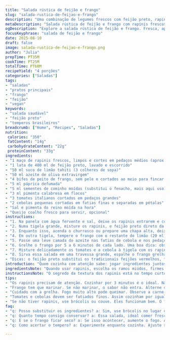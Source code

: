 ```yaml
---
title: "Salada rústica de feijão e frango"
slug: "salada-rustica-de-feijao-e-frango"
description: "Uma combinação de legumes frescos com feijão preto, rapinis e frango temperado de forma aromática, grelhados até o ponto ideal. Texturas crocantes e macias, sabor cítrico e toque apimentado. Receita versátil, sem glúten, nozes e ovos. Tempo flexível para ajustar o ponto do frango e vegetais. Toque brasileiro no tempero, troca ingredientes para uma pegada mais regional."
metaDescription: "Salada rústica de feijão e frango com rapinis frescos. Sabor crocante, azedo e um toque apimentado. Prato brasileiro cheio de sabor."
ogDescription: "Explore a salada rústica de feijão e frango. Fresca, apimentada e com rapinis. Ideal para um almoço leve e nutritivo."
focusKeyphrase: "salada de feijão e frango"
date: 2025-08-10
draft: false
image: salada-rustica-de-feijao-e-frango.png
author: "Julia"
prepTime: PT35M
cookTime: PT25M
totalTime: PT60M
recipeYield: "4 porções"
categories: ["Saladas"]
tags:
- "saladas"
- "pratos principais"
- "frango"
- "feijão"
- "vegan"
keywords:
- "salada saudável"
- "feijão preto"
- "temperos brasileiros"
breadcrumb: ["Home", "Recipes", "Saladas"]
nutrition: 
 calories: "350"
 fatContent: "14g"
 carbohydrateContent: "22g"
 proteinContent: "33g"
ingredients:
- "1 maço de rapinis frescos, limpos e cortes em pedaços médios (aprox 400 g)"
- "1 lata de 400 ml de feijão preto, lavado e escorrido"
- "50 ml suco de limão tahiti (3 colheres de sopa)"
- "50 ml azeite de oliva extravirgem"
- "4 bifes de peito de frango, sem pele e cortados ao meio para fincar mais tempero"
- "5 ml páprica defumada"
- "5 ml sementes de cominho moídas (substitui o fenacho, mais aqui uso)"
- "3 ml pimenta calabresa em flocos"
- "3 tomates italianos cortados em pedaços grandes"
- "2 cebolas pequenas cortadas em fatias finas e separadas em pétalas"
- "Sal e pimenta do reino moída na hora"
- "Queijo coalho fresco para servir, opcional"
instructions:
- "1. Na panela com água fervente e sal, deixe os rapinis entrarem e cozinhe uns 3 minutos, até ficar levemente firme, crocante no centro. Se passar disso, fica mole demais e perde sabor e aquela amargura boa. Imediatamente jogue em água gelada para parar o cozimento. Depois escorra bem e corte em pedaços menores se precisar."
- "2. Numa tigela grande, misture os rapinis, o feijão preto direto da lata, 30 ml de limão e 30 ml de azeite. Essa base vai pegar a acidez e juntar os sabores antes de juntar os vegetais grelhados."
- "3. Enquanto isso, acenda o churrasco ou prepare uma chapa alta, deixe bem quente, sem pressa. Unte a grelha com fio de azeite espalhado num papel toalha para evitar grude."
- "4. Em outra tigela, tempere o frango com o restante do limão (20 ml), o azeite restante, a páprica defumada, o cominho moído e a pimenta calabresa. Jogue sal e pimenta do reino a gosto. Misture bem com as mãos ou garfo, espalhe o tempero por toda superfície. Deixe descansar por uns 7 minutos — tempo suficiente para os temperos penetrarem sem deixar a carne encharcada."
- "5. Passe uma leve camada do azeite nas fatias de cebola e nos pedaços de tomate, salpique uma pitada de sal grosso para realçar o sabor e ajudar a caramelizar. Coloque tomate e cebola na grelha junto com o frango, assim cada ingrediente termina no ponto ideal."
- "6. Grelhe o frango por 5 a 6 minutos de cada lado. Uma boa dica: observe quando os sucos começarem a escorrer e a superfície estiver bem dourada com linhas da grelha. Se apertar, a carne deve voltar firme, não mole ou seca demais. Com tomates e cebolas, mexa com pegador para não queimar, deixe até ficarem macios, translúcidos e com marcas evidentes do fogo — uns 7 minutos. Tudo deve parecer suculento, não desmanchando. Tire do fogo e reserve."
- "7. Misture delicadamente os tomates e a cebola à tigela com os rapinis e feijão. Ajuste sal e pimenta. A mistura vai criar um contraste crocante e macio, com o frescor das folhagens. Se quiser, pique um punhado de coentro fresco ou cebolinha para dar um frescor extra."
- "8. Sirva essa salada em uma travessa grande, espalhe o frango grelhado cortado em tiras ou deixado inteiro, jogue com umas lascas de queijo coalho fresco — ele derrete levemente com o calor da carne e dá cremosidade inesperada. Se estiver sem, pode usar um queijo minas fresco firme ou até uma ricota grossa salpicada por cima."
- "Dicas: o feijão preto substitui os tradicionais feijões vermelhos, trouxe uma textura mais carnuda e sabor terroso. Cominho no lugar do funcho sai dessa linha mais doce pro lado de especiarias brasileiras. Não pule a etapa do choque térmico nos rapinis para manter a cor vibrante e evitar a desidratação pela cocção excessiva. Se não tiver churrasqueira, use uma frigideira pesada, tipo ferro, até a caramelização aparecer. Se o frango secar, aumente o fogo e deixe pierder um pouco de líquido pra criar crosta antes de virar."
introduction: "Quem cozinha com atenção sabe: jogar ingredientes juntos não é suficiente.Se tem que sentir o cozimento, aproveitar aquele cheiro que sai da frigideira quando o frango fecha a superfície, marrom sem queimar. Essa salada é uma descoberta pessoal, resultado de meses adaptando uma receita italiana pra nossa rotina e ingredientes disponíveis. Troquei feijão, experimentei diferentes especiarias, testei tempos e temperaturas. O rapini, perfeito pra essa amargura que casa com o limão e a pimenta, fica com crocância que não some, desde que não dê bobeira e cozinhe demais – essa é a chave. O frango, só temperado, ganha identidade pelo fogo direto. Nem precisa daquele monte de ingredientes mirabolantes para ficar saboroso. Aqui ensino a entender cada etapa – até um churrasqueiro mediano pode se garantir sem grelhar demais ou servir carne seca. E o truque das anchovas na salada, ah, fica pra próxima."
ingredientsNote: "Quando usar rapinis, escolha os ramos miúdos, firmes e de cor verde vivo. Evite aqueles que parecem murchos ou amarelados, porque vão amargar demais. O feijão preto pode ser substituído por feijão carioca ou até lentilhas se quiser manter o conceito. Quanto às especiarias, o cominho é uma sacada para dar o toque brasileiro, mas se não topar, volte ao funcho. O limão taiti é o ideal, o siciliano altera o sabor deixando mais doce. A cebola pode ser roxa se quiser um contraste de cor interessante ou doce. No queijo, coalho fresco absorve bem o calor do frango quente sem derreter completamente, balanceando textura. Se nada disso disponível, queijo fresco tipo minas tanda uma cremosidade leve que case com a salada e quebra o sabor ácido do limão. Para azeite, escolha um extravirgem de boa qualidade, porque ele é parte do sabor do prato. Na falta, use um óleo de abacate ou girassol, mas não aquele de soja barato."
instructionsNote: "O segredo da textura dos rapinis está no tempo curto e no choque térmico para preservar. Aí, não deixe eles molengas, porque perdem a graça. Na mistura inicial com feijão e tempero, mexa delicadamente para não amassar os grãos do feijão, especialmente se tiver usado feijão carioca ou lentilha. Para o frango, deixe marinar o tempo suficiente para pegar sabor, mas não além de 10 minutos para evitar que o ácido do limão degrade a proteína causando uma textura 'cozida' antes do fogo. As cebolas devem ser fatiadas finas para cozinhar uniformemente junto com os tomates, evitando pedaços crus ou queimados. Na grelha, mantenha fogo forte para garantir marcas e sabor, mas cuidado para não queimar ou cozinhar demais. O tempo varia conforme o calor ou a espessura da carne. Observe sempre a cor e firmeza da carne, além dos sucos que surgem. O objetivo é sabor e textura, não tempo exato. No final, ajuste temperos com sal e pimenta, e sirva quente ou em temperatura ambiente para aproveitar a combinação dos sentidos."
tips:
- "Os rapinis precisam de atenção. Cozinhar por 3 minutos é o ideal. Não deixe de lado, por favor. O choque térmico deve ser rápido. Isso mantém a cor vibrante."
- "Frango tem que marinar. Se não marinar, o sabor não entra. Alterne o limão e o azeite. Coloque sal só na hora certa."
- "Cuidado com a grelha. Fogo muito alto pode queimar. Observe a carne enquanto grelha. Marca dourada é sinal. Sucos escorrendo, bom sinal."
- "Tomates e cebolas devem ser fatiados finos. Assim cozinham por igual. Se estiverem muito grossos, vão demorar e ficar crus."
- "Se não tiver rapinis, use brócolis ou couve. Eles funcionam bem. O feijão pode ser trocado por lentilhas. Faça como preferir."
faq:
- "q: Posso substituir os ingredientes? a: Sim, use brócolis no lugar do rapini. Feijão carioca vai bem também. Os temperos são sua escolha."
- "q: Quanto tempo consigo conservar? a: Essa salada, ideal comer fresca. Guardar na geladeira, 2 dias no máximo. O ideal é comer no dia mesmo."
- "q: E se o frango ficar seco? a: Se isso acontecer, aumente o fogo. Adicione um pouco de caldo para recuperar a umidade. Melhor evitar carne seca."
- "q: Como acertar o tempero? a: Experimente enquanto cozinha. Ajuste sal e pimenta. Mas faça isso aos poucos. Cuidado para não exagerar."

---
```

